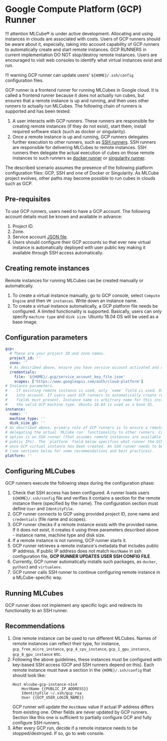 # Google Compute Platform (GCP) Runner

!!! attention
      MLCube&reg; is under active development. Allocating and using instances in clouds are associated with costs. Users of 
      GCP runners should be aware about it, especially, taking into account capability of GCP runners to automatically 
      create and start remote instances. GCP RUNNERS in current implementation DO NOT stop/destroy remote instances. 
      Users are encouraged to visit web consoles to identify what virtual instances exist and run.


!!! warning
      GCP runner can update users' `${HOME}/.ssh/config` configuration files.

GCP runner is a frontend runner for running MLCubes in Google cloud. It is called a frontend runner because it does not
actually run cubes, but ensures that a remote instance is up and running, and then uses other runners to actually run
MLCubes. The following chain of runners is supported and has been tested:

1. A user interacts with GCP runners. These runners are responsible for creating remote instances (if they do not 
   exist), start them, install required software stack (such as docker or singularity).
2. Once a remote instance is up and running, GCP runners delegates further execution to other runners, such as 
   [SSH runners](https://mlcommons.github.io/mlcube/runners/ssh-runner/). SSH runners are responsible for delivering
   MLCubes to remote instances. SSH runners then delegate the actual execution of cubes on those remote instances to
   such runners as [docker runner](https://mlcommons.github.io/mlcube/runners/docker-runner/) or 
   [singularity runner](https://mlcommons.github.io/mlcube/runners/singularity-runner/).
 
The described scenario assumes the presence of the following platform configuration files: GCP, SSH and one of Docker or
Singularity. As MLCube project evolves, other paths may become possible to run cubes in clouds such as GCP.

## Pre-requisites
To use GCP runners, users need to have a GCP account. The following account details must be known and available in
advance:

1. Project ID.
2. Zone.
3. Service account [JSON file](https://cloud.google.com/docs/authentication/production#create_service_account).
4. Users should configure their GCP accounts so that ever new virtual instance is automatically deployed with user 
   public key making it available through SSH access automatically.


## Creating remote instances
Remote instances for running MLCubes can be created manually or automatically. 

1. To create a virtual instance manually, go to GCP console, select `Compute Engine` and then `VM instances`. Write
   down an instance name.
2. To create a virtual instance automatically, a GCP platform file needs be configured. A limited functionality is
   supported. Basically, users can only specify `machine type` and `disk size`. Ubuntu 18.04 OS will be used as a base
   image.

## Configuration parameters
```yaml
gcp:
  # These are your project ID and zone names. 
  project_id: ''
  zone: ''
  # As described above, ensure you have service account activated and download your JSON key file.
  credentials:
    file: '${HOME}/.gcp/service_account_key_file.json'
    scopes: ['https://www.googleapis.com/auth/cloud-platform']
# Instance parameters.
#    If existing remote instance is used, only `name` field is used. Other fields are not taken 
#    into account. If users want GCP runners to automatically create remote instances, all three 
#    fields must present. Instance name is arbitrary name for this instance. Machine type must be
#    the valid GCP machine type. Ubuntu 18.04 is used as a base OS. 
instance:
  name: ''
  machine_type: ''
  disk_size_gb: ''
# As described above, primary role of GCP runners is to ensure a remote instance exists before 
# delegating the actual `MLCube run` functionality to other runners. Currently, the only available 
# option is an SSH runner (that assumes remote instances are available vis SSH i.e. they have 
# public IPs). The `platform` field below specifies what runner the GCP runner should be using
# once GCP virtual instance has been created. An SSH runner needs to be configured separately 
# (see sections below for some recommendations and best practices). 
platform: ''
```


## Configuring MLCubes
GCP runners execute the following steps during the configuration phase:

1.  Check that SSH access has been configured. A runner loads users `${HOME}/.ssh/config` file and verifies it 
    contains a section for the remote instance there (specified by the name). The configuration section must define 
    `User` and `IdentityFile`.
2. GCP runner connects to GCP using provided project ID, zone name and `credentials` (file name and scopes).
3. GCP runner checks if a remote instance exists with the provided name. If it does not exist, it creates it using three
   parameters described above - instance name, machine type and disk size.
4. If a remote instance is not running, GCP runner starts it.
5. GCP runner retrieves a remote instance's metadata that includes public IP address. If public IP address does not 
   match `HostName` in ssh configuration file, __GCP RUNNER UPDATES USER SSH CONFIG FILE__.
6. Currently, GCP runner automatically installs such packages, as `docker`, `python3` and `virtualenv`.
7. GCP runner calls SSH runner to continue configuring remote instance in a MLCube-specific way.


## Running MLCubes
GCP runner does not implement any specific logic and redirects its functionality to an SSH runner.   


## Recommendations
1. One remote instance can be used to run different MLCubes. Names of remote instances can reflect their type, for
   instance, `gcp_free_micro_instance`, `gcp_4_cpu_instance`, `gcp_1_gpu_instance`, `gcp_8_gpu_instance` etc.
2. Following the above guidelines, these instances must be configured with key-based SSH access (GCP and SSH runners
   depend on this). Each remote instance must have a section in the `{HOME}/.ssh/config` that should look like:
   ```
   Host mlcube-gcp-instance-n1s4
       HostName {{PUBLIC_IP_ADDRESS}}
       IdentityFile ~/.ssh/gcp_rsa
       User {{GCP_USER_LOGIN_NAME}}
   ```
   GCP runner will update the `HostName` value if actual IP address differs from existing one. Other fields are never
   updated by GCP runners. Section like this one is sufficient to partially configure GCP and fully configure SSH
   runners.
3. After every GCP run, decide if a remote instance needs to be stopped/destroyed. If so, go to web console.  
